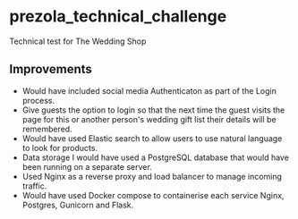 # prezola_technical_challenge
Technical test for The Wedding Shop


## Improvements

- Would have included social media Authenticaton as part of the Login process.
- Give guests the option to login so that the next time the guest visits the page for this or another person's wedding gift list their details will be remembered.
- Would have used Elastic search to allow users to use natural language to look for products.
- Data storage I would have used a PostgreSQL database that would have been running on a separate server.
- Used Nginx as a reverse proxy and load balancer to manage incoming traffic.
- Would have used Docker compose to containerise each service Nginx, Postgres, Gunicorn and Flask.
 
